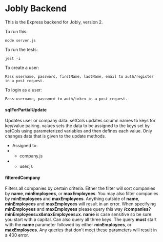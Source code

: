 # Jobly Backend

This is the Express backend for Jobly, version 2.

To run this:

    node server.js
    
To run the tests:

    jest -i

To create a user:

    Pass username, password, firstName, lastName, email to auth/register in a post request.

To login as a user:

    Pass username, password to auth/token in a post request.

#### sqlForPartialUpdate

Updates user or company data. setCols updates column names to keys for key/value pairing. values sets the data to be assigned to the keys set by setCols using parameterized variables and then defines each value. Only changes data that is given to the update methods.

* Assigned to: 
* * company.js
* * user.js

#### filteredCompany

Filters all companies by certain criteria. Either the filter will sort companies by **name**, **minEmployees**, or **maxEmployees**. You may also filter companies by **minEmployees** and **maxEmployees**. Anything outside of **name**, **minEmployees** and **maxEmployees** will result in an error. When specifying **minEmployees** and **maxEmployees** please query this way **/companies?minEmployees=x&maxEmployees=x**. **name** is case sensitive so be sure you start with a capital. Can also query all three keys. The query **must** start with the **name** parameter followed by either **minEmployees**, or **maxEmployees**. Any queries that don't meet these parameters will result in a 400 error. 